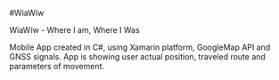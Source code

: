 #WiaWiw

WiaWiw - Where I am, Where I Was

Mobile App created in C#, using Xamarin platform, GoogleMap API and GNSS signals.
App is showing user actual position, traveled route and parameters of movement. 
